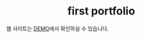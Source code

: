 <p align="center">
  <h1 align="center">first portfolio</h1>

웹 사이트는 <a href="https://enterdevelope.github.io/web-porfolio/">DEMO</a>에서 확인하실 수 있습니다.